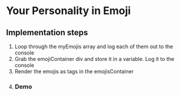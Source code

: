 # Your Personality in Emoji

## Implementation steps
1. Loop through the myEmojis array and log each of them out to the console
2. Grab the emojiContainer div and store it in a variable. Log it to the console
3. Render the emojis as <span> tags in the emojisContainer <div>
4. ### Demo
